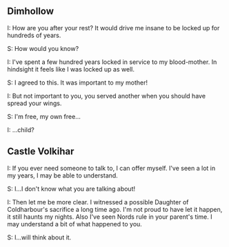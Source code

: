## Dimhollow

I: How are you after your rest? It would drive me insane to be locked up for hundreds of years.

S: How would you know?

I: I've spent a few hundred years locked in service to my blood-mother. In hindsight it feels like I was locked up as well.

S: I agreed to this. It was important to my mother!

I: But not important to you, you served another when you should have spread your wings.

S: I'm free, my own free...

I: ...child?

## Castle Volkihar

I: If you ever need someone to talk to, I can offer myself. I've seen a lot in my years, I may be able to understand.

S: I...I don't know what you are talking about!

I: Then let me be more clear. I witnessed a possible Daughter of Coldharbour's sacrifice a long time ago. I'm not proud to have let it happen, it still haunts my nights. Also I've seen Nords rule in your parent's time. I may understand a bit of what happened to you.

S: I...will think about it.
